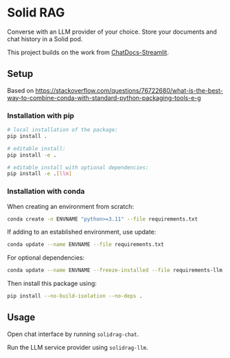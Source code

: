 # Solid RAG
Converse with an LLM provider of your choice. Store your documents and chat history in a Solid pod.

This project builds on the work from [ChatDocs-Streamlit](https://github.com/Vidminas/chatdocs-streamlit).

## Setup

Based on <https://stackoverflow.com/questions/76722680/what-is-the-best-way-to-combine-conda-with-standard-python-packaging-tools-e-g>

### Installation with pip

```bash
# local installation of the package:
pip install .

# editable install:
pip install -e .

# editable install with optional dependencies:
pip install -e .[llm]
```

### Installation with conda

When creating an environment from scratch:
```bash
conda create -n ENVNAME "python>=3.11" --file requirements.txt
```

If adding to an established environment, use update:
```bash
conda update --name ENVNAME --file requirements.txt
```

For optional dependencies:
```bash
conda update --name ENVNAME --freeze-installed --file requirements-llm.txt
```

Then install this package using:
```bash
pip install --no-build-isolation --no-deps .
```

## Usage

Open chat interface by running `solidrag-chat`. 

Run the LLM service provider using `solidrag-llm`.